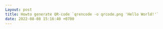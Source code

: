 ```yaml
---
Layout: post
title: Howto generate QR-code `qrencode -o qrcode.png 'Hello World!'`
date: 2022-08-08 15:16:40 +0700
---
```


